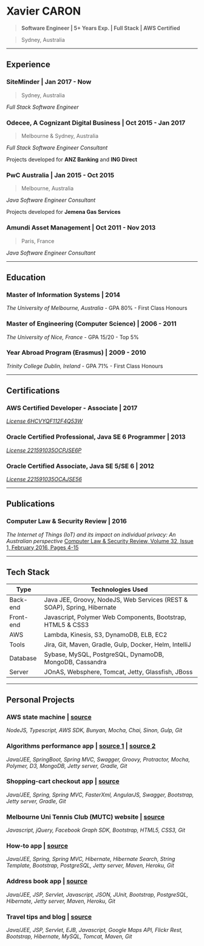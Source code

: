 # Xavier CARON
> **Software Engineer | 5+ Years Exp. | Full Stack | AWS Certified**

> Sydney, Australia

___

## Experience

### SiteMinder | Jan 2017 - Now
> Sydney, Australia

_Full Stack Software Engineer_

### Odecee, A Cognizant Digital Business | Oct 2015 - Jan 2017
> Melbourne & Sydney, Australia

_Full Stack Software Engineer Consultant_

Projects developed for **ANZ Banking** and **ING Direct**

### PwC Australia | Jan 2015 - Oct 2015
> Melbourne, Australia

_Java Software Engineer Consultant_

Projects developed for **Jemena Gas Services**

### Amundi Asset Management | Oct 2011 - Nov 2013
> Paris, France

_Java Software Engineer Consultant_

___

## Education

### Master of Information Systems | 2014
_The University of Melbourne, Australia_ - GPA 80% - First Class Honours

### Master of Engineering (Computer Science) | 2006 - 2011
_The University of Nice, France_ - GPA 15/20 - Top 5%

### Year Abroad Program (Erasmus) | 2009 - 2010
_Trinity College Dublin, Ireland_ - GPA 71% - First Class Honours

___

## Certifications

### AWS Certified Developer - Associate | 2017
[_License 6HCVYQF112F4Q53W_](https://www.certmetrics.com/amazon/public/badge.aspx?i=2&t=c&d=2017-12-05&ci=AWS00357292)

### Oracle Certified Professional, Java SE 6 Programmer | 2013
[_License 221591035OCPJSE6P_](https://www.youracclaim.com/badges/f2fbd783-f4c7-4cbb-8804-96fe2cdffa61/linked_in_profile)

### Oracle Certified Associate, Java SE 5/SE 6 | 2012
[_License 221591035OCAJSE56_](https://www.youracclaim.com/badges/28f4f951-fb0f-4c0b-a151-ac6396777f99/linked_in_profile)

___

## Publications

### Computer Law & Security Review | 2016
_The Internet of Things (IoT) and its impact on individual privacy: An Australian perspective_
[Computer Law & Security Review, Volume 32, Issue 1, February 2016, Pages 4-15](https://doi.org/10.1016/j.clsr.2015.12.001)

___

## Tech Stack

| Type          | Technologies Used                                                       |
| ------------- |-------------------------------------------------------------------------|
| Back-end      | Java JEE, Groovy, NodeJS, Web Services (REST & SOAP), Spring, Hibernate |
| Front-end     | Javascript, Polymer Web Components, Bootstrap, HTML5 & CSS3             |
| AWS           | Lambda, Kinesis, S3, DynamoDB, ELB, EC2                                 |
| Tools         | Jira, Git, Maven, Gradle, Gulp, Docker, Helm, IntelliJ                  |
| Database      | Sybase, MySQL, PostgreSQL, DynamoDB, MongoDB, Cassandra                 |
| Server        | JOnAS, Websphere, Tomcat, Jetty, Glassfish, JBoss                       |

___

## Personal Projects

### AWS state machine | [source](https://github.com/reivax0z/aws-state-machine)
_NodeJS, Typescript, AWS SDK, Bunyan, Mocha, Chai, Sinon, Gulp, Git_

### Algorithms performance app | [source 1](https://github.com/reivax0z/algo-impl-front) | [source 2](https://github.com/reivax0z/algo-impl-back) 
_Java/JEE, SpringBoot, Spring MVC, Swagger, Groovy, Protractor, Mocha, Polymer, D3, MongoDB, Jetty server, Gradle, Git_

### Shopping-cart checkout app | [source]( https://github.com/reivax0z/checkout-system)
_Java/JEE, Spring, Spring MVC, FasterXml, AngularJS, Swagger, Bootstrap, Jetty server, Gradle, Git_

### Melbourne Uni Tennis Club (MUTC) website | [source](https://github.com/reivax0z/mutc)
_Javascript, jQuery, Facebook Graph SDK, Bootstrap, HTML5, CSS3, Git_

### How-to app | [source](https://github.com/reivax0z/howto-tech)
_Java/JEE, Spring, Spring MVC, Hibernate, Hibernate Search, String Template, Bootstrap, PostgreSQL, Jetty server, Maven, Heroku, Git_

### Address book app | [source](https://github.com/reivax0z/address-book)
_Java/JEE, JSP, Servlet, Javascript, JSON, JUnit, Bootstrap, PostgreSQL, Hibernate, Jetty server, Maven, Heroku, Git_

### Travel tips and blog | [source](https://github.com/reivax0z/visit-web-site)
_Java/JEE, JSP, Servlet, EJB, Javascript, Google Maps API, Flickr Rest, Bootstrap, Hibernate, MySQL, Tomcat, Maven, Git_
